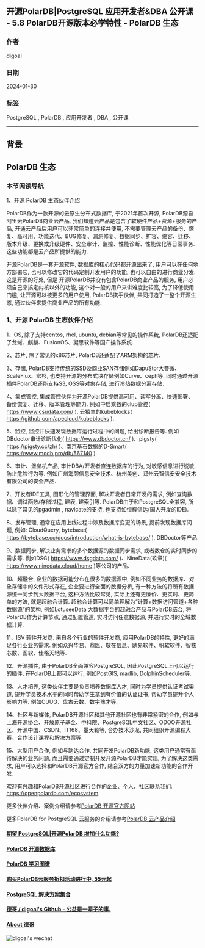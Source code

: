 ## 开源PolarDB|PostgreSQL 应用开发者&DBA 公开课 - 5.8 PolarDB开源版本必学特性 - PolarDB 生态          
                                        
### 作者                                        
digoal                                        
                                        
### 日期                                        
2024-01-30                                       
                                        
### 标签                                        
PostgreSQL , PolarDB , 应用开发者 , DBA , 公开课                              
                                        
----                                        
                                        
## 背景        
    
## PolarDB 生态    
### 本节阅读导航
[1、开源 PolarDB 生态伙伴介绍](#jump1)  
    
PolarDB作为一款开源的云原生分布式数据库, 于2021年首次开源, PolarDB源自阿里云PolarDB商业云产品, 我们知道云产品是包含了软硬件产品+资源+服务的产品, 开通云产品后用户可以非常简单的连接并使用, 不需要管理云产品的备份、恢复、高可用、功能迭代、BUG修复、漏洞修复、数据同步、扩容、缩容、迁移、版本升级、更换或升级硬件、安全审计、监控、性能诊断、性能优化等日常事务. 这些功能都是云产品所提供的能力.   
  
开源PolarDB是一套开源软件, 数据库的核心代码都开源出来了, 用户可以在任何地方部署它, 也可以修改它的代码定制开发用户的功能, 也可以自由的进行商业分发. 这是开源的好处, 但是 开源PolarDB并没有包含PolarDB商业产品的服务, 用户必须自己来搞定内核以外的功能, 这个对一般的用户来讲难度比较高, 为了降低使用门槛, 让开源可以被更多的用户使用, PolarDB携手伙伴, 共同打造了一整个开源生态, 通过伙伴来提供商业产品的所有功能.     
  
  
### <span id="jump1">1、开源 PolarDB 生态伙伴介绍</span>  
  
1、OS, 除了支持centos, rhel, ubuntu, debian等常见的操作系统, PolarDB还适配了龙蜥、麒麟、FusionOS、凝思软件等国产操作系统.   
  
2、芯片, 除了常见的x86芯片, PolarDB还适配了ARM架构的芯片.    
  
3、存储, PolarDB支持传统的SSD及商业SAN存储例如DapuStor大普微、ScaleFlux、宏杉, 也支持开源的分布式块存储例如Curve、ceph等. 同时通过开源插件PolarDB还能支持S3, OSS等对象存储, 进行冷热数据分离存储.   
  
4、集成管控, 集成管控伙伴为开源PolarDB提供高可用、读写分离、快速部署、备份恢复、迁移、版本管理等能力. 例如中启乘数的clup管控( https://www.csudata.com/ ), 云猿生的kubeblocks( https://github.com/apecloud/kubeblocks ).    
  
5、监控, 监控并快速发现数据库运行过程中的问题, 给出诊断报告等. 例如DBdoctor审计诊断优化( https://www.dbdoctor.cn/ )、pigsty( https://pigsty.cc/zh/ )、南京基石数据的D-Smart( https://www.modb.pro/db/567140 ).    
  
6、审计、堡垒机产品, 审计DBA/开发者直连数据库的行为, 对敏感信息进行脱敏, 防止危险行为等. 例如广州海颐信息安全技术、杭州美创、郑州云智信安安全技术有限公司的安全产品.   
  
7、开发者IDE工具, 图形化的管理界面, 解决开发者日常开发的需求, 例如查询数据、调试函数/存储过程, 建表, 建索引等. PolarDB由于和PostgreSQL全兼容, 所以除了常见的pgadmin , navicate的支持, 也支持如恒辉信达(国人开发的IDE).   
  
8、发布管理, 通常在应用上线过程中涉及数据库变更的场景, 提前发现数据库问题, 例如: CloudQuery, bytebase( https://bytebase.cc/docs/introduction/what-is-bytebase/ ), DBDoctor等产品.   
  
9、数据同步, 解决业务需求的多个数据源的数据同步需求, 或者数仓的实时同步的需求等. 例如DSG( https://www.dsgdata.com/ )、NineData(玖章)( https://www.ninedata.cloud/home )等公司的产品.    
  
10、超融合, 企业的数据可能分布在很多的数据源中, 例如不同业务的数据库、对象存储中的文件形式存在, 企业要进行全面的数据分析, 有一种方法的将所有数据源统一同步到大数据平台, 这种方法比较常见, 实际上还有更廉价、更实时、更简单的方法, 就是超融合计算. 超融合计算可以简单理解为“计算+数据访问管道+各种数据源”的架构, 例如LotuseeData 大数据平台的超融合产品与PolarDB结合, 将PolarDB作为计算节点, 通过配置管道, 实时访问任意数据源, 并进行实时的全域数据计算.   
  
11、ISV 软件开发商. 来自各个行业的软件开发商, 应用PolarDB的特性, 更好的满足各行业业务需求. 例如众兴华易、鼎医、敬在信息、欧易软件、帆软软件、智核芯数、图软、佳格天地等.    
  
12、开源插件, 由于PolarDB全面兼容PostgreSQL, 因此PostgreSQL上可以运行的插件, 在PolarDB上都可以运行, 例如PostGIS, madlib, DolphinScheduler等.   
  
13、人才培养, 这类伙伴主要是负责培养数据库人才, 同时为学员提供认证考试渠道, 提升学员技术水平的同时帮助学生拿到有价值的认证证书, 帮助学员提升个人影响力等. 例如CUUG、盘古云数、数字豫才等.     
  
14、社区与新媒体, PolarDB开源社区和其他开源社区也有非常紧密的合作, 例如与上海开源协会、开放原子基金、中科院、PostgreSQL中文社区、ODOO开源社区、开源中国、CSDN、IT168、墨天轮等, 合办技术沙龙, 共同组织开源编程大赛、合作设计课程和解决方案等.    
  
15、大型用户合作, 例如与韵达合作, 共同开发PolarDB新功能, 这类用户通常有亟待解决的业务问题, 而且需要通过定制开发开源PolarDB才能实现, 为了解决这类需求, 用户可以选择和PolarDB开源官方合作, 结合双方的力量加速新功能的合作开发.   
  
  
欢迎有兴趣和PolarDB开源社区进行合作的企业、个人、社区联系我们: https://openpolardb.com/ecosystem    
    
更多伙伴介绍、案例介绍请参考[PolarDB 开源官方网站](https://openpolardb.com/home)   
    
更多PolarDB for PostgreSQL 云服务的介绍请参考[PolarDB 云产品介绍](https://www.aliyun.com/product/apsaradb/polardbpg)  
  
  
  
#### [期望 PostgreSQL|开源PolarDB 增加什么功能?](https://github.com/digoal/blog/issues/76 "269ac3d1c492e938c0191101c7238216")
  
  
#### [PolarDB 开源数据库](https://openpolardb.com/home "57258f76c37864c6e6d23383d05714ea")
  
  
#### [PolarDB 学习图谱](https://www.aliyun.com/database/openpolardb/activity "8642f60e04ed0c814bf9cb9677976bd4")
  
  
#### [购买PolarDB云服务折扣活动进行中, 55元起](https://www.aliyun.com/activity/new/polardb-yunparter?userCode=bsb3t4al "e0495c413bedacabb75ff1e880be465a")
  
  
#### [PostgreSQL 解决方案集合](../201706/20170601_02.md "40cff096e9ed7122c512b35d8561d9c8")
  
  
#### [德哥 / digoal's Github - 公益是一辈子的事.](https://github.com/digoal/blog/blob/master/README.md "22709685feb7cab07d30f30387f0a9ae")
  
  
#### [About 德哥](https://github.com/digoal/blog/blob/master/me/readme.md "a37735981e7704886ffd590565582dd0")
  
  
![digoal's wechat](../pic/digoal_weixin.jpg "f7ad92eeba24523fd47a6e1a0e691b59")
  
